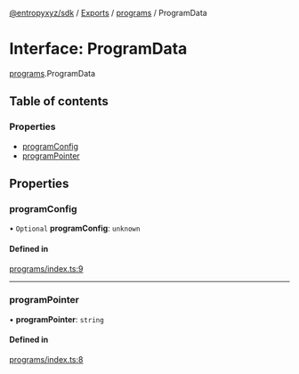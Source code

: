 [@entropyxyz/sdk](../README.md) / [Exports](../modules.md) / [programs](../modules/programs.md) / ProgramData

# Interface: ProgramData

[programs](../modules/programs.md).ProgramData

## Table of contents

### Properties

- [programConfig](programs.ProgramData.md#programconfig)
- [programPointer](programs.ProgramData.md#programpointer)

## Properties

### programConfig

• `Optional` **programConfig**: `unknown`

#### Defined in

[programs/index.ts:9](https://github.com/entropyxyz/sdk/blob/1c426d7/src/programs/index.ts#L9)

___

### programPointer

• **programPointer**: `string`

#### Defined in

[programs/index.ts:8](https://github.com/entropyxyz/sdk/blob/1c426d7/src/programs/index.ts#L8)
